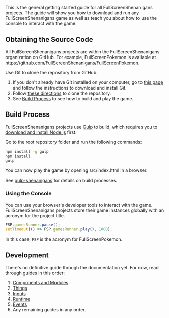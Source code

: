 This is the general getting started guide for all FullScreenShenanigans projects. The guide will show you how to download and run any FullScreenShenanigans game as well as teach you about how to use the console to interact with the game.


## Obtaining the Source Code

All FullScreenShenanigans projects are within the FullScreenShenanigans organization on GitHub.
For example, FullScreenPokemon is available at https://github.com/FullScreenShenanigans/FullScreenPokemon.

Use Git to clone the repository from GitHub:

1. If you don't already have Git installed on your computer, go to [this page](http://git-scm.com/book/en/v2/Getting-Started-Installing-Git) and follow the instructions to download and install Git.
2. Follow [these directions](https://help.github.com/articles/cloning-a-repository/) to clone the repository.
3. See [Build Process](#build-process) to see how to build and play the game.


## Build Process

FullScreenShenanigans projects use [Gulp](http://gulpjs.com/) to build, which requires you to [download and install Node.js](http://nodejs.org) first.

Go to the root repository folder and run the following commands:

```cmd
npm install -g gulp
npm install
gulp
```

You can now play the game by opening src/index.html in a browser.

See [gulp-shenanigans](https://github.com/FullScreenShenanigans/gulp-shenanigans) for details on build processes.

### Using the Console

You can use your browser's developer tools to interact with the game.
FullScreenShenanigans projects store their game instances globally with an acronym for the project title.

```javascript
FSP.gamesRunner.pause();
setTimeout(() => FSP.gamesRunner.play(), 1000);
```

In this case, `FSP` is the acronym for FullScreenPokemon.


## Development

There's no definitive guide through the documentation yet.
For now, read through guides in this order:

1. [Components and Modules](https://github.com/FullScreenShenanigans/Documentation/blob/master/Components%20and%20Modules.md)
2. [Things](https://github.com/FullScreenShenanigans/Documentation/blob/master/Things.md)
3. [Inputs](https://github.com/FullScreenShenanigans/Documentation/blob/master/Inputs.md)
4. [Runtime](https://github.com/FullScreenShenanigans/Documentation/blob/master/Runtime.md)
5. [Events](https://github.com/FullScreenShenanigans/Documentation/blob/master/Events.md)
7. Any remaining guides in any order.
